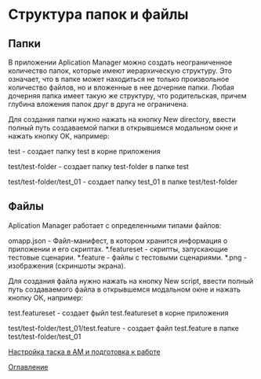 # Структура папок и файлы

## Папки

В приложении Aplication Manager можно создать неограниченное количество папок, которые имеют иерархическую структуру. Это означает, что в папке может находиться не только произвольное количество файлов, но и вложенные в нее дочерние папки. Любая дочерняя папка имеет такую же структуру, что родительская, причем глубина вложения папок друг в друга не ограничена.

Для создания папки нужно нажать на кнопку New directory, ввести полный путь создаваемой папки в открывшемся модальном окне и нажать кнопку ОК, например: 

test - создает папку test в корне приложения

test/test-folder - создает папку test-folder в папке test

test/test-folder/test_01 - создает папку test_01 в папке test/test-folder
## Файлы
Aplication Manager работает с определенными типами файлов:

omapp.json - Файл-манифест, в котором хранится информация о приложении и его скриптах.
*.featureset - скрипты, запускающие тестовые сценарии.
*.feature - файлы с тестовыми сценариями.
*.png - изображения (скриншоты экрана).

Для создания файла нужно нажать на кнопку New script, ввести полный путь создаваемого файла в открывшемся модальном окне и нажать кнопку ОК, например: 

test.featureset - создает фыйл test.featureset в корне приложения

test/test-folder/test_01/test.feature - создает файл test.feature в папке test/test-folder/test_01

[Настройка таска в AM и подготовка к работе](../settingsTask.md)

[Оглавление](../README.md)